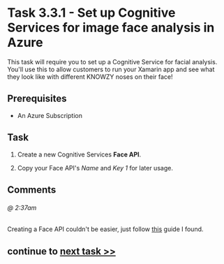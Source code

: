 # Task 3.3.1 - Set up Cognitive Services for image face analysis in Azure

This task will require you to set up a Cognitive Service for facial analysis.  You'll use this to allow customers to run your Xamarin app and see what they look like with different KNOWZY noses on their face!

## Prerequisites 

* An Azure Subscription

## Task 

1.  Create a new Cognitive Services **Face API**.  

2.  Copy your Face API's *Name* and *Key 1* for later usage.

## Comments

###### @ 2:37am
Creating a Face API couldn't be easier, just follow [this](https://docs.microsoft.com/en-us/azure/cognitive-services/cognitive-services-apis-create-account) guide I found.

## continue to [next task >> ](332_AzureFunction.md)
